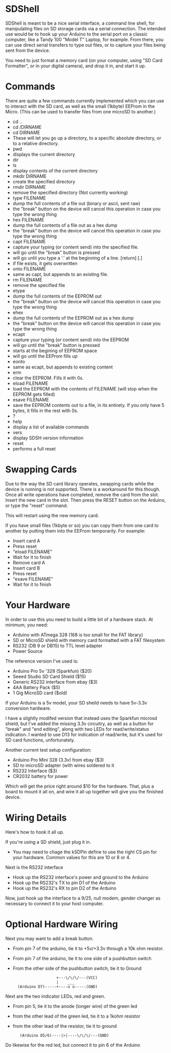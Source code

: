 SDShell
=======

SDShell is meant to be a nice serial interface, a command line
shell, for manipulating files on SD storage cards via a serial
connection.  The intended use would be to hook up your Arduino to
the serial port on a classic computer, like a Tandy 100 "Model T"
Laptop, for example.  From there, you can use direct serial transfers
to type out files, or to capture your files being sent from the
device.

You need to just format a memory card (on your computer, using "SD
Card Formatter", or in your digital camera), and drop it in, and
start it up.

Commands
========

There are quite a few commands currently implemented which you can
use to interact with the SD card, as well as the small (1kbyte)
EEProm in the Micro. (This can be used to transfer files from one
microSD to another.)

- cd ..
- cd /DIRNAME
- cd DIRNAME
 - These will let you go up a directory, to a specific absolute directory, or to a relative directory.
- pwd
 - displays the current directory
- dir
- ls
 - display contents of the current directory
- mkdir DIRNAME
 - create the specified directory
- rmdir DIRNAME
 - remove the specified directory (Not currently working)
- type FILENAME
 - dump the full contents of a file out (binary or ascii, sent raw)
 - the "break" button on the device will cancel this operation in case you type the wrong thing
- hex FILENAME
 - dump the full contents of a file out as a hex dump
 - the "break" button on the device will cancel this operation in case you type the wrong thing
- capt FILENAME
 - capture your typing (or content send) into the specified file.
 - will go until the "break" button is pressed
 - will go until you type a '.' at the beginning of a line.  [return] [.]
 - if file exists, it gets overwritten
- onto FILENAME
 - same as capt, but appends to an existing file.
- rm FILENAME
 - remove the specified file
- etype
 - dump the full contents of the EEPROM out
 - the "break" button on the device will cancel this operation in case you type the wrong thing
- ehex
 - dump the full contents of the EEPROM out as a hex dump
 - the "break" button on the device will cancel this operation in case you type the wrong thing
- ecapt
 - capture your typing (or content send) into the EEPROM
 - will go until the "break" button is pressed
 - starts at the begining of EEPROM space
 - will go until the EEProm fills up
- eonto
 - same as ecapt, but appends to existing content
- erm
 - clear the EEPROM.  Fills it with 0s.
- eload FILENAME
 - load the EEPROM with the contents of FILENAME (will stop when the EEPROM gets filled)
- esave FILENAME
 - save the EEPROM contents out to a file, in its entirety.  If you only have 5 bytes, it fills in the rest with 0s.
- ?
- help
 - display a list of available commands
- vers
 - display SDSH version information
- reset
 - performs a full reset


Swapping Cards
==============

Due to the way the SD card library operates, swapping cards while
the device is running is not supported.  There is a workaround for
this though.  Once all write operations have completed, remove the
card from the slot.  Insert the new card in the slot.  Then press
the RESET button on the Arduino, or type the "reset" command.

This will restart using the new memory card.

If you have small files (1kbyte or so) you can copy them from one
card to another by putting them into the EEProm temporarily.  For
example:

- Insert card A
- Press reset
- "eload FILENAME"
- Wait for it to finish
- Remove card A
- Insert card B
- Press reset
- "esave FILENAME"
- Wait for it to finish

Your Hardware
=============

In order to use this you need to build a little bit of a hardware
stack.  At minimum, you need:

- Arduino with ATmega 328 (168 is too small for the FAT library)
- SD or MicroSD shield with memory card formatted with a FAT filesystem
- RS232 (DB 9 or DB15) to TTL level adapter
- Power Source

The reference version I've used is:
- Arduino Pro 5v '328 (Sparkfun) ($20)
- Seeed Studio SD Card Shield ($15)
- Generic RS232 interface from ebay ($3)
- 4AA Battery Pack ($5)
- 1 Gig MicroSD card ($old)

If your Arduino is a 5v model, your SD sheild needs to have 5v-3.3v
conversion hardware.

I have a slightly modifed version that instead uses the Sparkfun
microsd shield, but I've added the missing 3.3v circuitry, as well
as a button for "break" and "end editing", along with two LEDs for
read/write/status indication.  I wanted to use D13 for indication
of read/write, but it's used for SD card functions, unfortunately.

Another current test setup configuration:
- Arduino Pro Mini 328 (3.3v) from ebay ($3)
- SD to microSD adapter (with wires soldered to it
- RS232 Interface ($3)
- CR2032 battery for power

Which will get the price right around $10 for the hardware.  That,
plus a board to mount it all on, and wire it all up together will
give you the finished device.

Wiring Details
==============

Here's how to hook it all up.

If you're using a SD shield, just plug it in.
- You may need to chage the kSDPin define to use the right CS pin for your hardware. Common values for this are 10 or 8 or 4.

Next is the RS232 interface
- Hook up the RS232 interface's power and ground to the Arduino
- Hook up the RS232's TX to pin D1 of the Arduino
- Hook up the RS232's RX to pin D2 of the Arduino

Now, just hook up the interface to a 9/25, null modem, gender changer
as necessary to connect it to your host computer.


Optional Hardware Wiring
========================

Next you may want to add a break button.
- From pin 7 of the arduino, tie it to +5v/+3.3v through a 10k ohm resistor.
- From pin 7 of the arduino, tie it to one side of a pushbutton switch
- From the other side of the pushbutton switch, tie it to Ground

                         +---\/\/\/---(VCC)
                         |    ___
        (Arduino D7)-----+----o o-----(GND)

Next are the two indicator LEDs, red and green.
- From pin 5, tie it to the anode (longer wire) of the green led
- from the other lead of the green led, tie it to a 1kohm resistor
- from the other lead of the resistor, tie it to ground

         (Arduino D5/6)----|>|----\/\/\/---(GND)

Do likewise for the red led, but connect it to pin 6 of the Arduino
